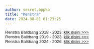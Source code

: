 ```yaml
---
author: sekret.bppkb
title: "Renstra"
date: 2024-08-01 01:23:25
---
```

<p style="margin: 0cm; line-height: 1.1;"><span style="font-family: arial, helvetica, sans-serif; font-size: 10pt;"><span style="vertical-align: inherit;"><span style="vertical-align: inherit;"><span style="vertical-align: inherit;"><span style="vertical-align: inherit;">Renstra Balitbang 2018 - 2023, </span></span></span></span><a href="https://drive.google.com/file/d/1EXIryhQX_1CIDzHwcuzqi3lSPnQhlSXt/view?usp=sharing"><span style="vertical-align: inherit;"><span style="vertical-align: inherit;"><span style="vertical-align: inherit;"><span style="vertical-align: inherit;">klik disini &gt;&gt;&gt;</span></span></span></span></a></span></p>

<p style="margin: 0cm; line-height: 1.1;"><span style="font-family: arial, helvetica, sans-serif; font-size: 10pt;"><span style="vertical-align: inherit;"><span style="vertical-align: inherit;"><span style="vertical-align: inherit;"><span style="vertical-align: inherit;">Renstra Balitbang 2019 - 2023, </span></span></span></span><a href="https://drive.google.com/file/d/1MhX75w-L4KVkLX-VoCMlY8hKkz1_kqU6/view?usp=sharing"><span style="vertical-align: inherit;"><span style="vertical-align: inherit;"><span style="vertical-align: inherit;"><span style="vertical-align: inherit;">klik disini &gt;&gt;&gt;</span></span></span></span></a></span></p>

<p style="margin: 0cm; line-height: 1.1;"><span style="font-family: arial, helvetica, sans-serif; font-size: 10pt;"><span style="vertical-align: inherit;"><span style="vertical-align: inherit;"><span style="vertical-align: inherit;"><span style="vertical-align: inherit;">Renstra Balitbang 2024 - 2026, </span></span></span></span><a href="https://drive.google.com/file/d/10PNCAmF58Dco4zpKl80DbWp5PTAcJ9h8/view?usp=sharing"><span style="vertical-align: inherit;"><span style="vertical-align: inherit;"><span style="vertical-align: inherit;"><span style="vertical-align: inherit;">klik disini &gt;&gt;&gt;</span></span></span></span></a></span></p>

<p style="margin: 0cm; line-height: 1.1;"><span style="font-size: 10pt; font-family: arial, helvetica, sans-serif;">&nbsp;</span></p>
